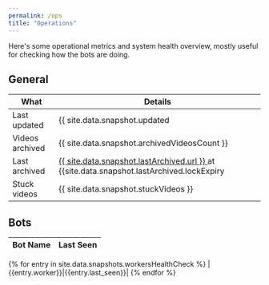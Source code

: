 ```yaml
---
permalink: /ops
title: "Operations"
---
```


Here's some operational metrics and system health overview, mostly useful for checking how the bots are doing.

## General

|What|Details|
|-|-|
| Last updated    | {{ site.data.snapshot.updated                                                         | date: "%Y-%m-%d %H:%M:%S" }} |
| Videos archived | {{ site.data.snapshot.archivedVideosCount }}                                          |
| Last archived   | <a href="{{ site.data.snapshot.lastArchived.url }}" target=_blank>{{ site.data.snapshot.lastArchived.url }} </a> at {{site.data.snapshot.lastArchived.lockExpiry | date: "%Y-%m-%d %H:%M:%S" }} |
| Stuck videos    | {{ site.data.snapshot.stuckVideos }}                                                  |

## Bots

| Bot Name | Last Seen |
| -------- | --------- |
{% for entry in site.data.snapshots.workersHealthCheck %}
|{{entry.worker}}|{{entry.last_seen}}|
{% endfor %}

